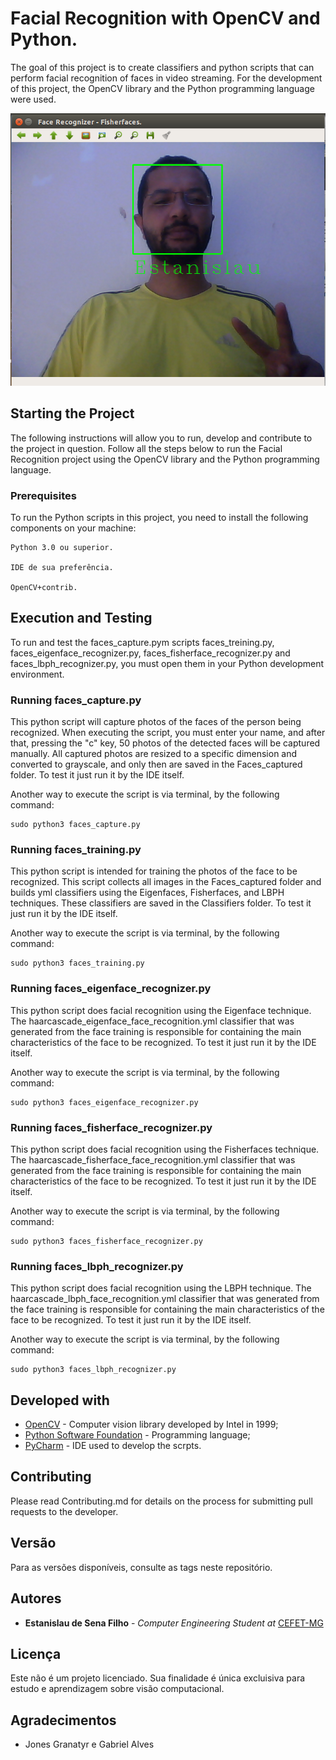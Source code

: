 # Facial Recognition with OpenCV and Python.

The goal of this project is to create classifiers and python scripts that can perform facial recognition of faces in video streaming. For the development of this project, the OpenCV library and the Python programming language were used.

![alt text](https://raw.githubusercontent.com/EstanislauFilho/Computer-Vision-Face-Recognition-OpenCV/master/Imagens/Resultado.png)


## Starting the Project

The following instructions will allow you to run, develop and contribute to the project in question. Follow all the steps below to run the Facial Recognition project using the OpenCV library and the Python programming language.

### Prerequisites

To run the Python scripts in this project, you need to install the following components on your machine:

```
Python 3.0 ou superior.

IDE de sua preferência.

OpenCV+contrib.
```

## Execution and Testing

To run and test the faces_capture.pym scripts faces_treining.py, faces_eigenface_recognizer.py, faces_fisherface_recognizer.py and faces_lbph_recognizer.py, you must open them in your Python development environment.

### Running faces_capture.py

This python script will capture photos of the faces of the person being recognized. When executing the script, you must enter your name, and after that, pressing the "c" key, 50 photos of the detected faces will be captured manually. All captured photos are resized to a specific dimension and converted to grayscale, and only then are saved in the Faces_captured folder. To test it just run it by the IDE itself.

Another way to execute the script is via terminal, by the following command:

```
sudo python3 faces_capture.py
```

### Running faces_training.py

This python script is intended for training the photos of the face to be recognized. This script collects all images in the Faces_captured folder and builds yml classifiers using the Eigenfaces, Fisherfaces, and LBPH techniques. These classifiers are saved in the Classifiers folder. To test it just run it by the IDE itself.


Another way to execute the script is via terminal, by the following command:

```
sudo python3 faces_training.py
```


### Running faces_eigenface_recognizer.py

This python script does facial recognition using the Eigenface technique. The haarcascade_eigenface_face_recognition.yml classifier that was generated from the face training is responsible for containing the main characteristics of the face to be recognized. To test it just run it by the IDE itself. 


Another way to execute the script is via terminal, by the following command:

```
sudo python3 faces_eigenface_recognizer.py
```

### Running faces_fisherface_recognizer.py

This python script does facial recognition using the Fisherfaces technique. The haarcascade_fisherface_face_recognition.yml classifier that was generated from the face training is responsible for containing the main characteristics of the face to be recognized. To test it just run it by the IDE itself. 


Another way to execute the script is via terminal, by the following command:

```
sudo python3 faces_fisherface_recognizer.py
```


### Running faces_lbph_recognizer.py

This python script does facial recognition using the LBPH technique.
The haarcascade_lbph_face_recognition.yml classifier that was generated from the face training is responsible for containing the main characteristics of the face to be recognized. To test it just run it by the IDE itself.


Another way to execute the script is via terminal, by the following command:

```
sudo python3 faces_lbph_recognizer.py
```


## Developed with

* [OpenCV](https://opencv.org/) - Computer vision library developed by Intel in 1999;
* [Python Software Foundation](https://maven.apache.org/) - Programming language;
* [PyCharm](https://www.jetbrains.com/pycharm/) - IDE used to develop the scrpts.

## Contributing

Please read Contributing.md for details on the process for submitting pull requests to the developer.

## Versão

Para as versões disponíveis, consulte as tags neste repositório. 

## Autores

* **Estanislau de Sena Filho** - *Computer Engineering Student at* [CEFET-MG](http://www.cefetmg.br/)

## Licença

Este não é um projeto licenciado. Sua finalidade é única excluisiva para estudo e aprendizagem sobre visão computacional.

## Agradecimentos

* Jones Granatyr e Gabriel Alves


